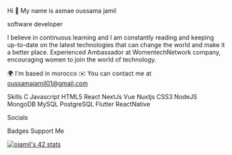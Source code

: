 Hi 👋 My name is asmae oussama jamil

software developer

I believe in continuous learning and I am constantly reading and keeping up-to-date on the latest technologies that can change the world and make it a better place. Experienced Ambassador at WomentechNetwork company, encouraging women to join the world of technology.

🌍  I'm based in morocco
✉️  You can contact me at oussamajamil01@gmail.com


Skills
C Javascript  HTML5 React NextJs Vue Nuxtjs CSS3 NodeJS MongoDB MySQL PostgreSQL Flutter ReactNative

Socials

Badges
Support Me





[![ojamil's 42 stats](https://badge.mediaplus.ma/greenbinary/ojamil)](https://github.com/oakoudad/badge42)
